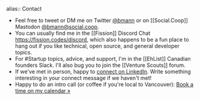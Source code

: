 alias:: Contact

- Feel free to tweet or DM me on Twitter [@bmann](http://twitter.com/bmann) or on [[Social.Coop]] Mastodon [@bmann@social.coop](https://social.coop/@bmann).
- You can usually find me in the [[Fission]] Discord Chat https://fission.codes/discord, which also happens to be a fun place to hang out if you like technical, open source, and general developer topics.
- For #Startup topics, advice, and support, I'm in the [[EhList]] Canadian founders Slack. I'll also bug you to join the [[Venture Scouts]] forum.
- If we've met in person, happy to [connect on LinkedIn](https://www.linkedin.com/in/boris). Write something interesting in your connect message if we haven't met!
- Happy to do an intro call (or coffee if you're local to Vancouver): [Book a time on my calendar »](https://calendly.com/borismann/meeting)